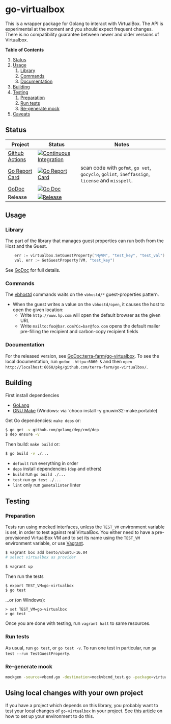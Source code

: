 # go-virtualbox

This is a wrapper package for Golang to interact with VirtualBox. The API is
experimental at the moment and you should expect frequent changes. There is
no compatibility guarantee between newer and older versions of Virtualbox.

**Table of Contents**

<!-- TOC depthFrom:2 depthTo:4 -->

1. [Status](#status)
2. [Usage](#usage)
    1. [Library](#library)
    2. [Commands](#commands)
    3. [Documentation](#documentation)
3. [Building](#building)
4. [Testing](#testing)
    1. [Preparation](#preparation)
    2. [Run tests](#run-tests)
    3. [Re-generate mock](#re-generate-mock)
5. [Caveats](#caveats)

<!-- /TOC -->

## Status

| Project | Status | Notes |
|---------|--------|-------|
| [Github Actions](https://github.com/features/actions) | [![Continuous Integration](https://github.com/terra-farm/go-virtualbox/workflows/Continuous%20Integration/badge.svg)](https://github.com/terra-farm/go-virtualbox/actions) | |
| [Go Report Card](https://goreportcard.com/) | [![Go Report Card](https://goreportcard.com/badge/github.com/terra-farm/go-virtualbox?style=flat-square)](https://goreportcard.com/report/github.com/terra-farm/go-virtualbox) | scan  code with `gofmt`, `go vet`, `gocyclo`, `golint`, `ineffassign`, `license` and `misspell`. |
| [GoDoc](http://godoc.org) | [![Go Doc](https://img.shields.io/badge/godoc-reference-blue.svg?style=flat-square)](http://godoc.org/github.com/terra-farm/go-virtualbox) | |
| Release | [![Release](https://img.shields.io/github/release/terra-farm/go-virtualbox.svg?style=flat-square)](https://github.com/terra-farm/go-virtualbox/releases/latest) | |

## Usage

### Library

The part of the library that manages guest properties can run both from the Host and the Guest.

```go
    err := virtualbox.SetGuestProperty("MyVM", "test_key", "test_val")
    val, err := GetGuestProperty(VM, "test_key")
```

See [GoDoc](https://godoc.org/github.com/terra-farm/go-virtualbox) for full details.

### Commands

The [vbhostd](./cmd/vbhostd/README.md) commands waits on the `vbhostd/*` guest-properties pattern.

- When the guest writes a value on the `vbhostd/open`, it causes the host to open the given location:
    - Write `http://www.hp.com` will open the default browser as the given URL
    - Write `mailto:foo@bar.com?Cc=bar@foo.com` opens the default mailer pre-filling the recipient and carbon-copy recipient fields

### Documentation

For the released version, see [GoDoc:terra-farm/go-virtualbox](https://godoc.org/github.com/terra-farm/go-virtualbox). To see the local documentation, run `godoc -http=:6060 &` and then `open http://localhost:6060/pkg/github.com/terra-farm/go-virtualbox/`.

## Building

First install dependencies

- [GoLang](https://golang.org/doc/install#install)
- [GNU Make](https://www.gnu.org/software/make/) (Windows: via `choco install -y gnuwin32-make.portable)

Get Go dependencies: `make deps` or:

```bash
$ go get -v github.com/golang/dep/cmd/dep
$ dep ensure -v
```

Then build: `make build` or:

```bash
$ go build -v ./...
```

* `default` run everything in order
* `deps` install dependencies (`dep` and others)
* `build` run `go build ./...`
* `test` run `go test ./...`
* `lint` only run `gometalinter` linter

## Testing

### Preparation

Tests run using mocked interfaces, unless the `TEST_VM` environment variable is set, in order to test against real VirtualBox. You either need to  have a pre-provisioned VirtualBox VM and  to set its name using the `TEST_VM` environment variable, or use [Vagrant](https://www.vagrantup.com/intro/getting-started/).

```bash
$ vagrant box add bento/ubuntu-16.04
# select virtualbox as provider

$ vagrant up
```

Then run the tests

```bash
$ export TEST_VM=go-virtualbox
$ go test
```

...or (on Windows):

```shell
> set TEST_VM=go-virtualbox
> go test
```

Once you are done with testing, run `vagrant halt` to same resources.

### Run tests

As usual, run `go test`, or `go test -v`.  To run one test in particular,
run `go test --run TestGuestProperty`.



### Re-generate mock

```bash
mockgen -source=vbcmd.go -destination=mockvbcmd_test.go -package=virtualbox -mock_names=Command=MockCommand
```

## Using local changes with your own project

If you have a project which depends on this library, you probably want to test your local changes of `go-virtualbox` in your project.
See [this article](https://medium.com/@teivah/how-to-test-a-local-branch-with-go-mod-54df087fc9cc) on how to set up your environment
to do this.
